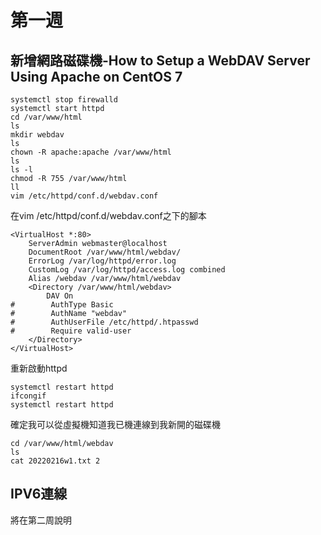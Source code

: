 # 第一週

## 新增網路磁碟機-How to Setup a WebDAV Server Using Apache on CentOS 7

    systemctl stop firewalld
	systemctl start httpd
	cd /var/www/html
	ls
	mkdir webdav
	ls
	chown -R apache:apache /var/www/html
	ls
	ls -l
	chmod -R 755 /var/www/html
	ll
	vim /etc/httpd/conf.d/webdav.conf

在vim /etc/httpd/conf.d/webdav.conf之下的腳本

    <VirtualHost *:80>  
        ServerAdmin webmaster@localhost  
        DocumentRoot /var/www/html/webdav/  
        ErrorLog /var/log/httpd/error.log  
        CustomLog /var/log/httpd/access.log combined  
        Alias /webdav /var/www/html/webdav  
        <Directory /var/www/html/webdav>  
            DAV On  
    #        AuthType Basic  
    #        AuthName "webdav"  
    #        AuthUserFile /etc/httpd/.htpasswd  
    #        Require valid-user  
        </Directory>  
    </VirtualHost>  

重新啟動httpd

	systemctl restart httpd
	ifcongif
	systemctl restart httpd

確定我可以從虛擬機知道我已機連線到我新開的磁碟機

	cd /var/www/html/webdav
	ls
	cat 20220216w1.txt 2


## IPV6連線

將在第二周說明 

